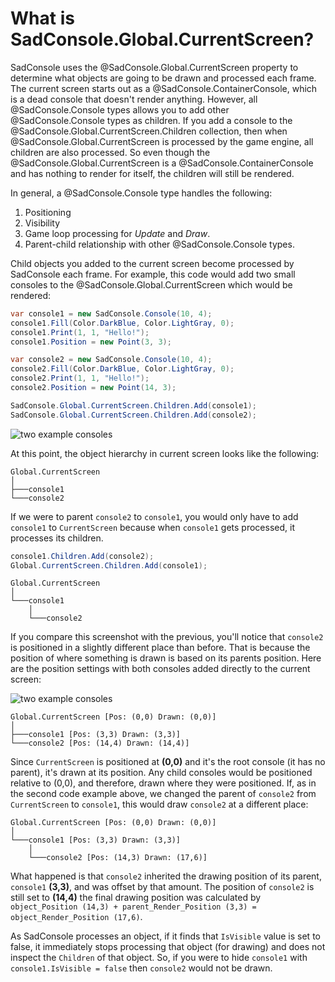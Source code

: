 # What is SadConsole.Global.CurrentScreen?

SadConsole uses the @SadConsole.Global.CurrentScreen property to determine what objects are going to be drawn and processed each frame. The current screen starts out as a @SadConsole.ContainerConsole, which is a dead console that doesn't render anything. However, all @SadConsole.Console types allows you to add other @SadConsole.Console types as children. If you add a console to the @SadConsole.Global.CurrentScreen.Children collection, then when @SadConsole.Global.CurrentScreen is processed by the game engine, all children are also processed. So even though the @SadConsole.Global.CurrentScreen is a @SadConsole.ContainerConsole and has nothing to render for itself, the children will still be rendered.

In general, a @SadConsole.Console type handles the following:

01. Positioning
01. Visibility
01. Game loop processing for *Update* and *Draw*.
01. Parent-child relationship with other @SadConsole.Console types.

Child objects you added to the current screen become processed by SadConsole each frame. For example, this code would add two small consoles to the @SadConsole.Global.CurrentScreen which would be rendered:

```csharp
var console1 = new SadConsole.Console(10, 4);
console1.Fill(Color.DarkBlue, Color.LightGray, 0);
console1.Print(1, 1, "Hello!");
console1.Position = new Point(3, 3);

var console2 = new SadConsole.Console(10, 4);
console2.Fill(Color.DarkBlue, Color.LightGray, 0);
console2.Print(1, 1, "Hello!");
console2.Position = new Point(14, 3);

SadConsole.Global.CurrentScreen.Children.Add(console1);
SadConsole.Global.CurrentScreen.Children.Add(console2);
```

![two example consoles](~/images/what-is-the-currentscreen/two-consoles.png)

At this point, the object hierarchy in current screen looks like the following:

```console
Global.CurrentScreen
│
├───console1
└───console2
```

If we were to parent `console2` to `console1`, you would only have to add `console1` to `CurrentScreen` because when `console1` gets processed, it processes its children.

```csharp
console1.Children.Add(console2);
Global.CurrentScreen.Children.Add(console1);
```

```console
Global.CurrentScreen
│
└───console1
    │
    └───console2
```

If you compare this screenshot with the previous, you'll notice that `console2` is positioned in a slightly different place than before. That is because the position of where something is drawn is based on its parents position. Here are the position settings with both consoles added directly to the current screen:

![two example consoles](~/images/what-is-the-currentscreen/parented-consoles.png)

```plaintext
Global.CurrentScreen [Pos: (0,0) Drawn: (0,0)]
│
├───console1 [Pos: (3,3) Drawn: (3,3)]
└───console2 [Pos: (14,4) Drawn: (14,4)]
```

Since `CurrentScreen` is positioned at **(0,0)** and it's the root console (it has no parent), it's drawn at its position. Any child consoles would be positioned relative to (0,0), and therefore, drawn where they were positioned. If, as in the second code example above, we changed the parent of `console2` from `CurrentScreen` to `console1`, this would draw `console2` at a different place:

```console
Global.CurrentScreen [Pos: (0,0) Drawn: (0,0)]
│
└───console1 [Pos: (3,3) Drawn: (3,3)]
    │
    └───console2 [Pos: (14,3) Drawn: (17,6)]
```

What happened is that `console2` inherited the drawing position of its parent, `console1` **(3,3)**, and was offset by that amount. The position of `console2` is still set to **(14,4)** the final drawing position was calculated by `object_Position (14,3) + parent_Render_Position (3,3) = object_Render_Position (17,6)`.

As SadConsole processes an object, if it finds that `IsVisible` value is set to false, it immediately stops processing that object (for drawing) and does not inspect the `Children` of that object. So, if you were to hide `console1` with `console1.IsVisible = false` then `console2` would not be drawn.
